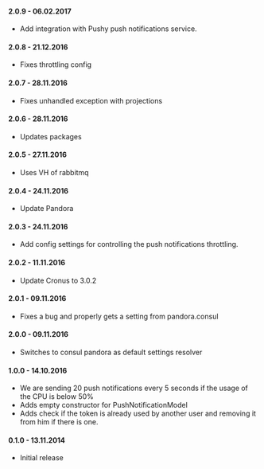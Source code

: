 #### 2.0.9 - 06.02.2017
* Add integration with Pushy push notifications service.

#### 2.0.8 - 21.12.2016
* Fixes throttling config

#### 2.0.7 - 28.11.2016
* Fixes unhandled exception with projections

#### 2.0.6 - 28.11.2016
* Updates packages

#### 2.0.5 - 27.11.2016
* Uses VH of rabbitmq

#### 2.0.4 - 24.11.2016
* Update Pandora

#### 2.0.3 - 24.11.2016
* Add config settings for controlling the push notifications throttling.

#### 2.0.2 - 11.11.2016
* Update Cronus to 3.0.2

#### 2.0.1 - 09.11.2016
* Fixes a bug and properly gets a setting from pandora.consul

#### 2.0.0 - 09.11.2016
* Switches to consul pandora as default settings resolver

#### 1.0.0 - 14.10.2016
* We are sending 20 push notifications every 5 seconds if the usage of the CPU is below 50%
* Adds empty constructor for PushNotificationModel
* Adds check if the token is already used by another user and removing it from him if there is one.

#### 0.1.0 - 13.11.2014
* Initial release